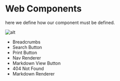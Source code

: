 # Web Components

here we define how our component must be defined.

![alt](/imgs/test.png)

- Breadcrumbs
- Search Button
- Print Button
- Nav Renderer
- Markdown View Button
- 404 Not Found
- Markdown Renderer
